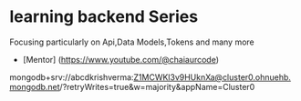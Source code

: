 # learning backend Series 
Focusing particularly on Api,Data Models,Tokens and many more 
- [Mentor] (https://www.youtube.com/@chaiaurcode)

mongodb+srv://abcdkrishverma:Z1MCWKl3v9HUknXa@cluster0.ohnuehb.mongodb.net/?retryWrites=true&w=majority&appName=Cluster0